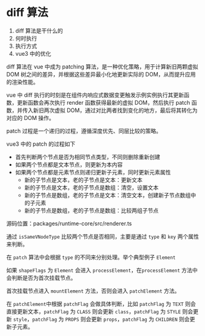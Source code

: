 # diff 算法

1. diff 算法是干什么的
2. 何时执行
3. 执行方式
4. vue3 中的优化

diff 算法在 vue 中成为 patching 算法，是一种优化策略，用于计算新旧两颗虚拟 DOM 树之间的差异，并根据这些差异最小化地更新实际的 DOM，从而提升应用的渲染性能。

vue 中 diff 执行的时刻是在组件内响应式数据变更触发示例实例执行其更新函数，更新函数会再次执行 render 函数获得最新的虚拟 DOM，然后执行 patch 函数，并传入新旧两次虚拟 DOM，通过对比两者找到变化的地方，最后将其转化为对应的 DOM 操作。

patch 过程是一个递归的过程，遵循深度优先、同层比较的策略。

vue3 中的 patch 的过程如下

- 首先判断两个节点是否为相同节点类型，不同则删除重新创建
- 如果两个节点都是文本节点，则更新为本内容
- 如果两个节点都是元素节点则递归更新子元素，同时更新元素属性
  - 新的子节点是文本，老的子节点是文本：更新文本
  - 新的子节点是文本，老的子节点是数组：清空，设置文本
  - 新的子节点是数组，老的子节点是文本：清空文本，创建新子节点数组中的子元素
  - 新的子节点是数组，老的子节点是数组：比较两组子节点

源码位置：packages/runtime-core/src/renderer.ts

通过 `isSameVNodeType` 比较两个节点是否相同，主要是通过 `type` 和 `key` 两个属性来判断。

在 `patch` 算法中会根据 `type` 的不同来分别处理。举个典型例子 `Element`

如果 `shapeFlags` 为 `Element` 会进入 `processElement`，在`processElement` 方法中会判断是否为首次挂载节点。

首次挂载节点进入 `mountElement` 方法，否则会进入 `patchElement` 方法。

在 `patchElement`中根据 `patchFlag` 会做具体判断，比如 `patchFlag` 为 `TEXT` 则会直接更新文本，`patchFlag` 为 `CLASS` 则会更新 `class`，`patchFlag` 为 `STYLE` 则会更新 `style`，`patchFlag` 为 `PROPS` 则会更新 `props`，`patchFlag` 为 `CHILDREN` 则会更新子元素。
